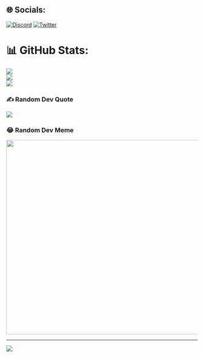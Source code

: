 
## 🌐 Socials:
[![Discord](https://img.shields.io/badge/Discord-%237289DA.svg?logo=discord&logoColor=white)](htttps://discord.gg/ziccakin#0001) [![Twitter](https://img.shields.io/badge/Twitter-%231DA1F2.svg?logo=Twitter&logoColor=white)](https://twitter.com/ziccakin) 
# 📊 GitHub Stats:
![](https://github-readme-stats.vercel.app/api?username=ziccakin&theme=vue-dark&hide_border=false&include_all_commits=false&count_private=false)<br/>
![](https://github-readme-streak-stats.herokuapp.com/?user=ziccakin&theme=vue-dark&hide_border=false)<br/>
![](https://github-readme-stats.vercel.app/api/top-langs/?username=ziccakin&theme=vue-dark&hide_border=false&include_all_commits=false&count_private=false&layout=compact)

### ✍️ Random Dev Quote
![](https://quotes-github-readme.vercel.app/api?type=horizontal&theme=tokyonight)

### 😂 Random Dev Meme
<img src="https://random-memer.herokuapp.com/" width="512px"/>

---
[![](https://visitcount.itsvg.in/api?id=ziccakin&icon=0&color=0)](https://ziccakin.com)
